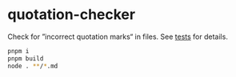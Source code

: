 # quotation-checker

Check for ”incorrect quotation marks“ in files. See [tests](src/check.spec.ts) for details.

```sh
pnpm i
pnpm build
node . **/*.md
```
